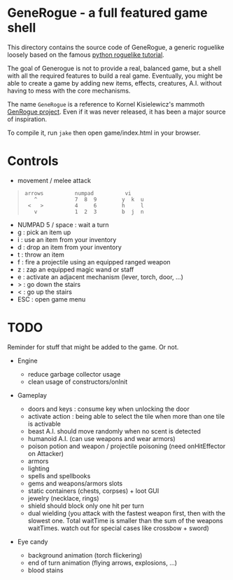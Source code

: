 # GeneRogue - a full featured game shell
This directory contains the source code of GeneRogue, a generic roguelike loosely based on the famous [python roguelike tutorial](http://www.roguebasin.com/index.php?title=Complete_Roguelike_Tutorial,_using_python%2Blibtcod).

The goal of Generogue is not to provide a real, balanced game, but a shell with all the required features to build a real game. Eventually, you might be able to create a game by adding new items, effects, creatures, A.I. without having to mess with the core mechanisms.

The name `GeneRogue` is a reference to Kornel Kisielewicz's mammoth [GenRogue project](http://www.roguebasin.com/index.php?title=GenRogue). Even if it was never released, it has been a major source of inspiration.

To compile it, run `jake` then open game/index.html in your browser.

# Controls

* movement / melee attack

>     arrows          numpad          vi
>        ^            7  8  9        y  k  u
>      <   >          4     6        h     l
>        v            1  2  3        b  j  n

* NUMPAD 5 / space : wait a turn
* g : pick an item up
* i : use an item from your inventory
* d : drop an item from your inventory
* t : throw an item
* f : fire a projectile using an equipped ranged weapon
* z : zap an equipped magic wand or staff
* e : activate an adjacent mechanism (lever, torch, door, ...)
* \> : go down the stairs
* < : go up the stairs
* ESC : open game menu

# TODO

Reminder for stuff that might be added to the game. Or not.

* Engine
    - reduce garbage collector usage
    - clean usage of constructors/onInit
    
* Gameplay
    - doors and keys : consume key when unlocking the door
    - activate action : being able to select the tile when more than one tile is activable 
    - beast A.I. should move randomly when no scent is detected
    - humanoid A.I. (can use weapons and wear armors)
    - poison potion and weapon / projectile poisoning (need onHitEffector on Attacker)
    - armors
    - lighting
    - spells and spellbooks
    - gems and weapons/armors slots
    - static containers (chests, corpses) + loot GUI
    - jewelry (necklace, rings)
    - shield should block only one hit per turn
    - dual wielding (you attack with the fastest weapon first, then with the slowest one. Total waitTime is smaller than the sum of the weapons waitTimes. watch out for special cases like crossbow + sword)
    
* Eye candy
    - background animation (torch flickering)
    - end of turn animation (flying arrows, explosions, ...)
    - blood stains
